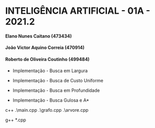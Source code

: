 # INTELIGÊNCIA ARTIFICIAL - 01A - 2021.2
#### Elano Nunes Caitano (473434)
#### João Victor Aquino Correia (470914)
#### Roberto de Oliveira Coutinho (499484)



- Implementação - Busca em Largura

- Implementação - Busca de Custo Uniforme

- Implementação - Busca em Profundidade

- Implementação - Busca Gulosa e A*


c++ .\main.cpp .\grafo.cpp .\arvore.cpp


g++ *.cpp